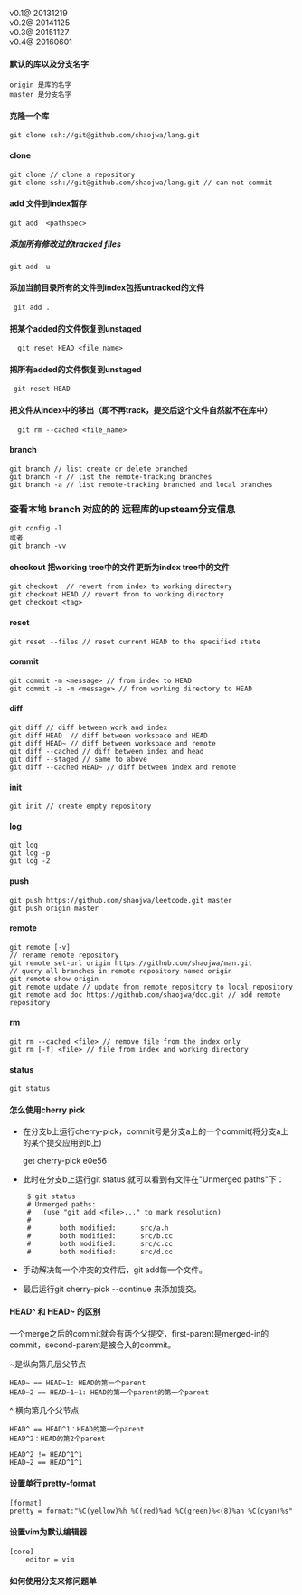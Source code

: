 v0.1@ 20131219  
v0.2@ 20141125  
v0.3@ 20151127  
v0.4@ 20160601  

#### 默认的库以及分支名字

    origin 是库的名字
    master 是分支名字


#### 克隆一个库

    git clone ssh://git@github.com/shaojwa/lang.git
    
#### clone  

    git clone // clone a repository  
    git clone ssh://git@github.com/shaojwa/lang.git // can not commit

#### add 文件到index暂存

    git add  <pathspec>
    
##### 添加所有修改过的tracked files

    git add -u
    
#### 添加当前目录所有的文件到index包括untracked的文件
  
     git add .      
   
#### 把某个added的文件恢复到unstaged
      
      git reset HEAD <file_name>
      
#### 把所有added的文件恢复到unstaged

     git reset HEAD
 
#### 把文件从index中的移出（即不再track，提交后这个文件自然就不在库中）
    
      git rm --cached <file_name>
 
#### branch  

    git branch // list create or delete branched  
    git branch -r // list the remote-tracking branches  
    git branch -a // list remote-tracking branched and local branches
    
### 查看本地 branch 对应的的 远程库的upsteam分支信息

    git config -l
    或者
    git branch -vv

#### checkout 把working tree中的文件更新为index tree中的文件

    git checkout  // revert from index to working directory  
    git checkout HEAD // revert from to working directory
    get checkout <tag>

#### reset 

    git reset --files // reset current HEAD to the specified state  

#### commit  

    git commit -m <message> // from index to HEAD  
    git commit -a -m <message> // from working directory to HEAD  

#### diff  
    git diff // diff between work and index  
    git diff HEAD  // diff between workspace and HEAD  
    git diff HEAD~ // diff between workspace and remote  
    git diff --cached // diff between index and head  
    git diff --staged // same to above  
    git diff --cached HEAD~ // diff between index and remote  

#### init  

    git init // create empty repository  

#### log  
    git log  
    git log -p  
    git log -2  

#### push  
    git push https://github.com/shaojwa/leetcode.git master  
    git push origin master  

#### remote  
    git remote [-v]  
    // rename remote repository  
    git remote set-url origin https://github.com/shaojwa/man.git  
    // query all branches in remote repository named origin  
    git remote show origin  
    git remote update // update from remote repository to local repository  
    git remote add doc https://github.com/shaojwa/doc.git // add remote repository  


#### rm  
    git rm --cached <file> // remove file from the index only  
    git rm [-f] <file> // file from index and working directory  


#### status  
    git status  


#### 怎么使用cherry pick

* 在分支b上运行cherry-pick，commit号是分支a上的一个commit(将分支a上的某个提交应用到b上)

    get cherry-pick e0e56

* 此时在分支b上运行git status 就可以看到有文件在"Unmerged paths"下：

    
       $ git status
       # Unmerged paths:
       #   (use "git add <file>..." to mark resolution)
       #
       #       both modified:      src/a.h
       #       both modified:      src/b.cc
       #       both modified:      src/c.cc
       #       both modified:      src/d.cc


* 手动解决每一个冲突的文件后，git add每一个文件。
* 最后运行git cherry-pick --continue 来添加提交。
    
 
 #### HEAD^ 和 HEAD~ 的区别
 
 一个merge之后的commit就会有两个父提交，first-parent是merged-in的commit，second-parent是被合入的commit。
 
 ~是纵向第几层父节点
 
    HEAD~ == HEAD~1: HEAD的第一个parent
    HEAD~2 == HEAD~1~1: HEAD的第一个parent的第一个parent
    
 ^ 横向第几个父节点
 
    HEAD^ == HEAD^1：HEAD的第一个parent
    HEAD^2：HEAD的第2个parent
   
    HEAD^2 != HEAD^1^1
    HEAD~2 == HEAD^1^1
    
  
#### 设置单行 pretty-format

    [format]
    pretty = format:"%C(yellow)%h %C(red)%ad %C(green)%<(8)%an %C(cyan)%s"
    
#### 设置vim为默认编辑器

    [core]
        editor = vim


#### 如何使用分支来修问题单

